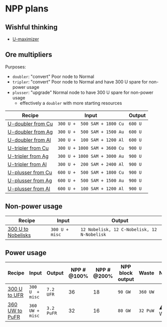 # NPP plans

## Wishful thinking

* [U-maximizer](https://www.satisfactorytools.com/1.0/production?share=ACy1vTFbdD9dEZgOj6eI)


## Ore multipliers

Purposes:

* `doubler`: "convert" Poor node to Normal
* `tripler`: "convert" Poor node to Normal and have 300 U spare for non-power usage
* `plusser`: "upgrade" Normal node to have 300 U spare for non-power usage
  * effectively a `doubler` with more starting resources

|Recipe|Input|Output|
|------|-----|------|
|[U-doubler from Cu](https://www.satisfactorytools.com/1.0/production?share=qTlNufzNxy5N6HsAt1w8)|`300 U +  500 SAM + 1800 Cu`|`600 U`|
|[U-doubler from Ag](https://www.satisfactorytools.com/1.0/production?share=NiABzPnbktViLAp7IvDF)|`300 U +  500 SAM + 1500 Au`|`600 U`|
|[U-doubler from Al](https://www.satisfactorytools.com/1.0/production?share=i4asFHcujekj0NQxM3BC)|`300 U +  100 SAM + 1200 Al`|`600 U`|
|[U-tripler from Cu](https://www.satisfactorytools.com/1.0/production?share=wjRo5Mrka9rhiDVeymQd)|`300 U + 1000 SAM + 3600 Cu`|`900 U`|
|[U-tripler from Ag](https://www.satisfactorytools.com/1.0/production?share=BWDokahfb3fziz5EWOgC)|`300 U + 1000 SAM + 3000 Au`|`900 U`|
|[U-tripler from Al](https://www.satisfactorytools.com/1.0/production?share=RlYtq9nGV0fUSEPuAxAU)|`300 U +  200 SAM + 2400 Al`|`900 U`|
|[U-plusser from Cu](https://www.satisfactorytools.com/1.0/production?share=IgncTetNaqDu4W73PcWX)|`600 U +  500 SAM + 1800 Cu`|`900 U`|
|[U-plusser from Ag](https://www.satisfactorytools.com/1.0/production?share=A3DDFmt5EAsRqJCWFWVp)|`600 U +  500 SAM + 1500 Au`|`900 U`|
|[U-plusser from Al](https://www.satisfactorytools.com/1.0/production?share=oSeMbzh3953DJ9P288zf)|`600 U +  100 SAM + 1200 Al`|`900 U`|

## Non-power usage

|Recipe|Input|Output| 
|------|-----|------|
|[300 U to Nobelisks](https://www.satisfactorytools.com/1.0/production?share=fH2nx6d6JmMGBjsXnkXP)|`300 U + misc`|`12 Nobelisk, 12 C-Nobelisk, 12 N-Nobelisk`

## Power usage

|Recipe|Input|Output|NPP # @100%|NPP # @200%|NPP block output|Waste|Notes|
|------|-----|------|----------|----------|----------------|-----|-----|
|[300 U to UFR](https://www.satisfactorytools.com/1.0/production?share=OVXM3dpuZ7nu1dLGcI6K)|`300 U  + misc`|`7.2 UFR`|36|18|`90 GW`|`360 UW`||
|[360 UW to PuFR](https://www.satisfactorytools.com/1.0/production?share=Ys3i1JPsavOyBDRB5piu)|`360 UW + misc`|`3.2 PuFR`|32|16|`80 GW`|`32 PuW`|⚠️ still WIP|
